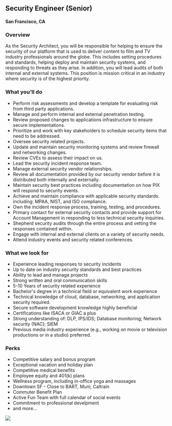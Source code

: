 ## Security Engineer (Senior)
#### San Francisco, CA

### Overview
As the Security Architect, you will be responsible for helping to ensure the security of our platform that is used to deliver content to film and TV industry professionals around the globe. This includes setting procedures and standards, helping deploy and maintain security systems, and responding to threats as they arise. In addition, you will lead audits of both internal and external systems. This position is mission critical in an industry where security is of the highest priority.

### What you’ll do
+	Perform risk assessments and develop a template for evaluating risk from third party applications.
+	Manage and perform internal and external penetration testing.
+	Review proposed changes to applications infrastructure to ensure secure implementations.
+	Prioritize and work with key stakeholders to schedule security items that need to be addressed.
+	Oversee security related projects.
+	Update and maintain security monitoring systems and review firewall and networking changes.
+	Review CVEs to assess their impact on us.
+	Lead the security incident response team.
+	Manage external security vendor relationships.
+	Review all documentation provided by our security vendor before it is distributed both internally and externally.
+	Maintain security best practices including documentation on how PIX will respond to security events.
+	Achieve and maintain compliance with applicable security standards. including: MPAA, NIST, and ISO compliance.
+	Own the incident response process, training, testing, and procedures.
+	Primary contact for external security contacts and provide support for Account Management in responding to less technical security inquiries.
+	Shepherd security audits through the entire process and vetting the responses contained within.
+	Engage with internal and external clients on a variety of security needs.
+	Attend industry events and security related conferences.

### What we look for
+	Experience leading responses to security incidents
+	Up to date on industry security standards and best practices
+	Ability to lead and manage projects
+	Strong written and oral communication skills
+	5-10 Years of security related experience
+	Bachelor's degree in a technical field or equivalent work experience
+	Technical knowledge of cloud, database, networking, and application security required.
+	Secure software development knowledge highly beneficial
+	Certifications like ISACA or GIAC a plus
+	Strong understanding of: DLP, IPS/IDS; Database monitoring; Network security (NAC); SIEM
+	Previous media industry experience (e.g., working on movie or television productions or in a studio) preferred.

### Perks
+	Competitive salary and bonus program
+	Exceptional vacation and holiday plan
+	Competitive medical benefits
+	Employee equity and 401(k) plans
+	Wellness program, including in-office yoga and massages
+	Downtown SF - Close to BART, Muni, Caltrain
+	Commuter Benefit Plan
+	Active Fun Team with full calendar of social events
+	Commitment to professional develpment
+	and more...


[<img src='https://dabuttonfactory.com/button.png?t=Learn+More&f=Calibri-Bold&ts=24&tc=fff&hp=20&vp=8&c=5&bgt=unicolored&bgc=29aafe'>](https://letsrockit.co/jobs/uelyifn5c3rlbxm-security-engineer-senior)
